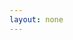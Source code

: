 ```yaml
---
layout: none
---
```


<RedoclyAPIBlock src="/firefly-services/docs/photoshop_removeBackground.json" width="600px" disableSidebar hideTryItPanel />
